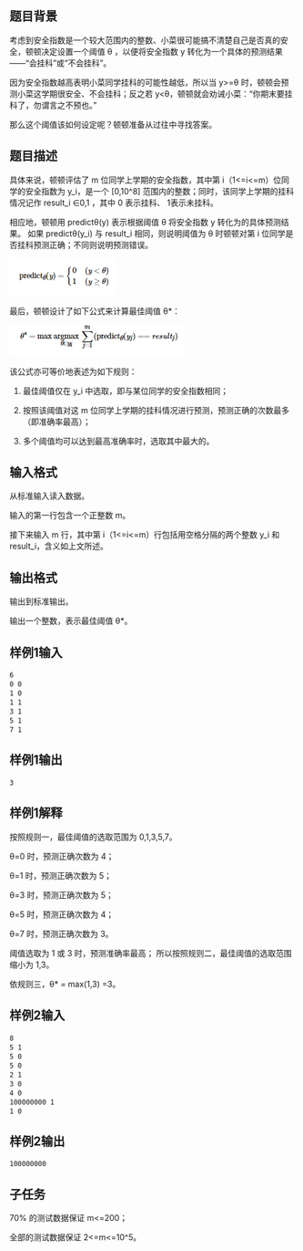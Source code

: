 ## 题目背景
考虑到安全指数是一个较大范围内的整数、小菜很可能搞不清楚自己是否真的安全，顿顿决定设置一个阈值 θ ，以便将安全指数 y 转化为一个具体的预测结果——“会挂科”或“不会挂科”。

因为安全指数越高表明小菜同学挂科的可能性越低，所以当 y>=θ 时，顿顿会预测小菜这学期很安全、不会挂科；反之若 y<θ，顿顿就会劝诫小菜：“你期末要挂科了，勿谓言之不预也。”

那么这个阈值该如何设定呢？顿顿准备从过往中寻找答案。

## 题目描述
具体来说，顿顿评估了 m 位同学上学期的安全指数，其中第 i（1<=i<=m）位同学的安全指数为 y_i，是一个 [0,10^8] 范围内的整数；同时，该同学上学期的挂科情况记作 result_i ∈0,1 
，其中 0 表示挂科、 1表示未挂科。

相应地，顿顿用 predictθ(y) 表示根据阈值 θ 将安全指数 y 转化为的具体预测结果。
如果 predictθ(y_i) 与 result_i 相同，则说明阈值为 θ 时顿顿对第 i 位同学是否挂科预测正确；不同则说明预测错误。

![1](1.png)
 

最后，顿顿设计了如下公式来计算最佳阈值 θ*：
  
![2](2.png)
  

该公式亦可等价地表述为如下规则：

1. 最佳阈值仅在 y_i 中选取，即与某位同学的安全指数相同；

2. 按照该阈值对这 m 位同学上学期的挂科情况进行预测，预测正确的次数最多（即准确率最高）；

3. 多个阈值均可以达到最高准确率时，选取其中最大的。

## 输入格式
从标准输入读入数据。

输入的第一行包含一个正整数 m。

接下来输入 m 行，其中第 i（1<=i<=m）行包括用空格分隔的两个整数 y_i 和 result_i，含义如上文所述。

## 输出格式
输出到标准输出。

输出一个整数，表示最佳阈值 θ*。

## 样例1输入
```
6
0 0
1 0
1 1
3 1
5 1
7 1
```

## 样例1输出
```
3
```

## 样例1解释
按照规则一，最佳阈值的选取范围为 0,1,3,5,7。

 θ=0 时，预测正确次数为 4；

 θ=1 时，预测正确次数为 5；

 θ=3 时，预测正确次数为 5；

 θ=5 时，预测正确次数为 4；

 θ=7 时，预测正确次数为 3。

阈值选取为 1 或 3 时，预测准确率最高；
所以按照规则二，最佳阈值的选取范围缩小为 1,3。

依规则三，θ* = max(1,3) =3。

## 样例2输入
```
8
5 1
5 0
5 0
2 1
3 0
4 0
100000000 1
1 0
```

## 样例2输出
```
100000000
```

## 子任务
70% 的测试数据保证 m<=200；

全部的测试数据保证 2<=m<=10^5。
